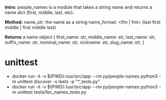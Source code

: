 **Intro:**
people_names is a module that takes a string name and returns a name dict (first, middle, last, etc).

**Method:**
  name_str: the name as a string
  name_format: <lfm | fml>  (last first middle | first middle last)

**Returns**
  a name object
    {
      first_name: str,
      middle_name: str,
      last_name: str,
      suffix_name: str,
      nominal_name: str,
      nickname: str,
      slug_name: str,
    }

# unittest
* docker run -it -v ${PWD}:/usr/src/app --rm py/people-names python3 -m unittest discover -s tests -p "*_tests.py"
* docker run -it -v ${PWD}:/usr/src/app --rm py/people-names python3 -m unittest tests/fec_names_tests.py
